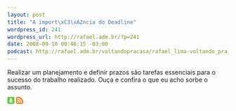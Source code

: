 ```yaml
--- 
layout: post
title: "A import\xC3\xA2ncia do Deadline"
wordpress_id: 241
wordpress_url: http://rafael.adm.br/?p=241
date: 2008-09-10 00:46:15 -03:00
podcast: http://rafael.adm.br/voltandopracasa/rafael_lima-voltando_pra_casa-0016.mp3
---
```

Realizar um planejamento e definir prazos são tarefas essenciais para o sucesso do trabalho realizado. Ouça e confira o que eu acho sorbe o assunto.

<a class="noborder" href="http://rafael.adm.br/voltandopracasa/rafael_lima-voltando_pra_casa-0016.mp3" title="Download"><img src="/wp-content/themes/rafael_lima-rockinblue/images/download_green.gif" border="0" alt="Download" /></a> <a class="noborder" href="http://feeds.feedburner.com/rafael_lima_podcast" title="RSS"><img src="/wp-content/themes/rafael_lima-rockinblue/images/icn-feed-16x16.png" border="0" alt="RSS" /></a>

